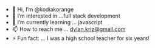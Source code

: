- 👋 Hi, I’m @kodiakorange
- 👀 I’m interested in ...full stack development
- 🌱 I’m currently learning ... javascript
- 📫 How to reach me ... dylan.kriz@gmail.com
- ⚡ Fun fact: ... I was a high school teacher for six years!

<!---
kodiakorange/kodiakorange is a ✨ special ✨ repository because its `README.md` (this file) appears on your GitHub profile.
You can click the Preview link to take a look at your changes.
--->
